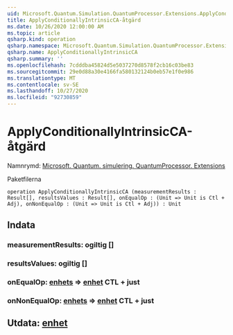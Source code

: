 ```yaml
---
uid: Microsoft.Quantum.Simulation.QuantumProcessor.Extensions.ApplyConditionallyIntrinsicCA
title: ApplyConditionallyIntrinsicCA-åtgärd
ms.date: 10/26/2020 12:00:00 AM
ms.topic: article
qsharp.kind: operation
qsharp.namespace: Microsoft.Quantum.Simulation.QuantumProcessor.Extensions
qsharp.name: ApplyConditionallyIntrinsicCA
qsharp.summary: ''
ms.openlocfilehash: 7cdddba45824d5e5037270d8578f2cb16c03be83
ms.sourcegitcommit: 29e0d88a30e4166fa580132124b0eb57e1f0e986
ms.translationtype: MT
ms.contentlocale: sv-SE
ms.lasthandoff: 10/27/2020
ms.locfileid: "92730859"
---
```

# <a name="applyconditionallyintrinsicca-operation"></a>ApplyConditionallyIntrinsicCA-åtgärd

Namnrymd: [Microsoft. Quantum. simulering. QuantumProcessor. Extensions](xref:Microsoft.Quantum.Simulation.QuantumProcessor.Extensions)

Paketfilerna [](https://nuget.org/packages/)




```qsharp
operation ApplyConditionallyIntrinsicCA (measurementResults : Result[], resultsValues : Result[], onEqualOp : (Unit => Unit is Ctl + Adj), onNonEqualOp : (Unit => Unit is Ctl + Adj)) : Unit
```


## <a name="input"></a>Indata

### <a name="measurementresults--__invalidresult__"></a>measurementResults: __ogiltig <Result>__ []




### <a name="resultsvalues--__invalidresult__"></a>resultsValues: __ogiltig <Result>__ []




### <a name="onequalop--unit--unit-ctl--adj"></a>onEqualOp: [enhets](xref:microsoft.quantum.lang-ref.unit) => [enhet](xref:microsoft.quantum.lang-ref.unit) CTL + just




### <a name="onnonequalop--unit--unit-ctl--adj"></a>onNonEqualOp: [enhets](xref:microsoft.quantum.lang-ref.unit) => [enhet](xref:microsoft.quantum.lang-ref.unit) CTL + just





## <a name="output--unit"></a>Utdata: [enhet](xref:microsoft.quantum.lang-ref.unit)

